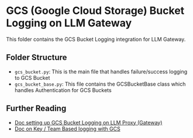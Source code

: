 # GCS (Google Cloud Storage) Bucket Logging on LLM Gateway 

This folder contains the GCS Bucket Logging integration for LLM Gateway. 

## Folder Structure 

- `gcs_bucket.py`: This is the main file that handles failure/success logging to GCS Bucket
- `gcs_bucket_base.py`: This file contains the GCSBucketBase class which handles Authentication for GCS Buckets

## Further Reading
- [Doc setting up GCS Bucket Logging on LLM Proxy (Gateway)](https://docs.llm.ai/docs/proxy/bucket)
- [Doc on Key / Team Based logging with GCS](https://docs.llm.ai/docs/proxy/team_logging)